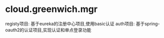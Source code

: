 # cloud.greenwich.mgr
registy项目: 基于eureka的注册中心项目,使用basic认证
auth项目: 基于spring-oauth2的认证项目,实现认证和单点登录功能
